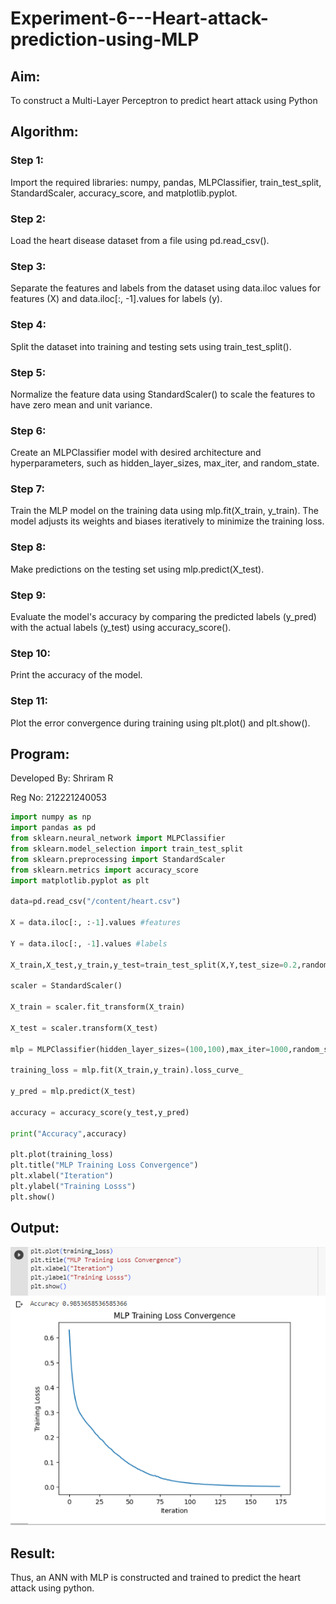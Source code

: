 # Experiment-6---Heart-attack-prediction-using-MLP
## Aim:
To construct a  Multi-Layer Perceptron to predict heart attack using Python
## Algorithm:
### Step 1:
Import the required libraries: numpy, pandas, MLPClassifier, train_test_split, StandardScaler, accuracy_score, and matplotlib.pyplot.<br>
### Step 2:
Load the heart disease dataset from a file using pd.read_csv().<br>
### Step 3:
Separate the features and labels from the dataset using data.iloc values for features (X) and data.iloc[:, -1].values for labels (y).<br>
### Step 4:
Split the dataset into training and testing sets using train_test_split().<br>
### Step 5:
Normalize the feature data using StandardScaler() to scale the features to have zero mean and unit variance.<br>
### Step 6:
Create an MLPClassifier model with desired architecture and hyperparameters, such as hidden_layer_sizes, max_iter, and random_state.<br>
### Step 7:
Train the MLP model on the training data using mlp.fit(X_train, y_train). The model adjusts its weights and biases iteratively to minimize the training loss.<br>
### Step 8:
Make predictions on the testing set using mlp.predict(X_test).<br>
### Step 9:
Evaluate the model's accuracy by comparing the predicted labels (y_pred) with the actual labels (y_test) using accuracy_score().<br>
### Step 10:
Print the accuracy of the model.<br>
### Step 11:
Plot the error convergence during training using plt.plot() and plt.show().<br>

## Program:
Developed By: Shriram R

Reg No: 212221240053
```python
import numpy as np 
import pandas as pd 
from sklearn.neural_network import MLPClassifier 
from sklearn.model_selection import train_test_split 
from sklearn.preprocessing import StandardScaler 
from sklearn.metrics import accuracy_score 
import matplotlib.pyplot as plt

data=pd.read_csv("/content/heart.csv")

X = data.iloc[:, :-1].values #features

Y = data.iloc[:, -1].values #labels

X_train,X_test,y_train,y_test=train_test_split(X,Y,test_size=0.2,random_state=42)

scaler = StandardScaler() 

X_train = scaler.fit_transform(X_train)

X_test = scaler.transform(X_test)

mlp = MLPClassifier(hidden_layer_sizes=(100,100),max_iter=1000,random_state=42)

training_loss = mlp.fit(X_train,y_train).loss_curve_

y_pred = mlp.predict(X_test)

accuracy = accuracy_score(y_test,y_pred)

print("Accuracy",accuracy)

plt.plot(training_loss)
plt.title("MLP Training Loss Convergence") 
plt.xlabel("Iteration") 
plt.ylabel("Training Losss") 
plt.show()

```


## Output:
![](z1.png)
## Result:
Thus, an ANN with MLP is constructed and trained to predict the heart attack using python.
     


